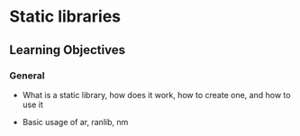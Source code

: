 # Static libraries

## Learning Objectives

### General

- What is a static library, how does it work, how to create one, and how to use it

- Basic usage of ar, ranlib, nm
